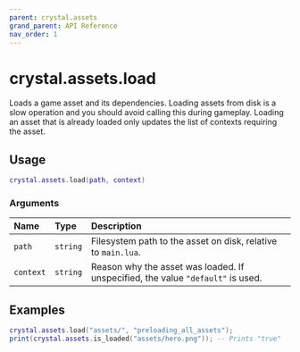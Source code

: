 ```yaml
---
parent: crystal.assets
grand_parent: API Reference
nav_order: 1
---
```


# crystal.assets.load

Loads a game asset and its dependencies. Loading assets from disk is a slow operation and you should avoid calling this during gameplay. Loading an asset that is already loaded only updates the list of contexts requiring the asset.

## Usage

```lua
crystal.assets.load(path, context)
```

### Arguments

| Name      | Type     | Description                                                                     |
| :-------- | :------- | :------------------------------------------------------------------------------ |
| `path`    | `string` | Filesystem path to the asset on disk, relative to `main.lua`.                   |
| `context` | `string` | Reason why the asset was loaded. If unspecified, the value `"default"` is used. |

## Examples

```lua
crystal.assets.load("assets/", "preloading_all_assets");
print(crystal.assets.is_loaded("assets/hero.png")); -- Prints "true"
```

